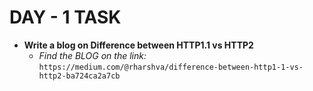 # **DAY - 1 TASK**

+ **Write a blog on Difference between HTTP1.1 vs HTTP2**
    + *Find the BLOG on the link:* `https://medium.com/@rharshva/difference-between-http1-1-vs-http2-ba724ca2a7cb`